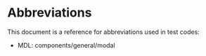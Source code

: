 # Abbreviations

This document is a reference for abbreviations used in test codes:

- MDL: components/general/modal
